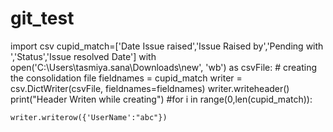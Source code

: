 # git_test
import csv
cupid_match=['Date Issue raised','Issue Raised by','Pending with ','Status','Issue resolved Date']
with open('C:\Users\tasmiya.sana\Downloads\new', 'wb') as csvFile:  # creating the consolidation file
    fieldnames = cupid_match
    writer = csv.DictWriter(csvFile, fieldnames=fieldnames)
    writer.writeheader()
    print("Header Writen while creating")
    #for i in range(0,len(cupid_match)):
       
    writer.writerow({'UserName':"abc"})
